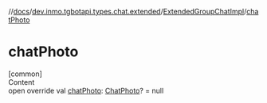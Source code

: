 //[docs](../../../index.md)/[dev.inmo.tgbotapi.types.chat.extended](../index.md)/[ExtendedGroupChatImpl](index.md)/[chatPhoto](chat-photo.md)



# chatPhoto  
[common]  
Content  
open override val [chatPhoto](chat-photo.md): [ChatPhoto](../../dev.inmo.tgbotapi.types/-chat-photo/index.md)? = null  



